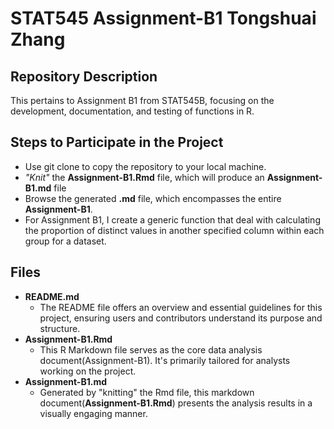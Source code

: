 # STAT545 Assignment-B1 Tongshuai Zhang

## Repository Description

This pertains to Assignment B1 from STAT545B, focusing on the development, documentation, and testing of functions in R.

## Steps to Participate in the Project

-   Use git clone to copy the repository to your local machine.
-   *"Knit"* the **Assignment-B1.Rmd** file, which will produce an **Assignment-B1.md** file
-   Browse the generated **.md** file, which encompasses the entire **Assignment-B1**.
-   For Assignment B1, I create a generic function that deal with calculating the proportion of distinct values in another specified column within each group for a dataset.

## Files

-   **README.md**
    -   The README file offers an overview and essential guidelines for this project, ensuring users and contributors understand its purpose and structure.
-   **Assignment-B1.Rmd**
    -   This R Markdown file serves as the core data analysis document(Assignment-B1). It's primarily tailored for analysts working on the project.
-   **Assignment-B1.md**
    -   Generated by "knitting" the Rmd file, this markdown document(**Assignment-B1.Rmd**) presents the analysis results in a visually engaging manner.
